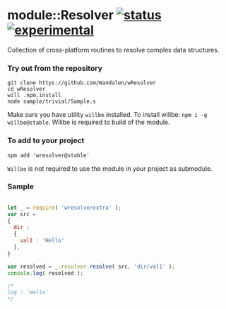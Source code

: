 
# module::Resolver [![status](https://github.com/Wandalen/wResolver/actions/workflows/StandardPublish.yml/badge.svg)](https://github.com/Wandalen/wResolver/actions/workflows/StandardPublish.yml) [![experimental](https://img.shields.io/badge/stability-experimental-orange.svg)](https://github.com/emersion/stability-badges#experimental)

Collection of cross-platform routines to resolve complex data structures.

### Try out from the repository

```
git clone https://github.com/Wandalen/wResolver
cd wResolver
will .npm.install
node sample/trivial/Sample.s
```

Make sure you have utility `willbe` installed. To install willbe: `npm i -g willbe@stable`. Willbe is required to build of the module.

### To add to your project

```
npm add 'wresolver@stable'
```

`Willbe` is not required to use the module in your project as submodule.

### Sample

```js

let _ = require( 'wresolverextra' );
var src =
{
  dir :
  {
    val1 : 'Hello'
  },
}

var resolved = _.resolver.resolve( src, 'dir/val1' );
console.log( resolved );

/*
log : `Hello`
*/

```

